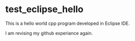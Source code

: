 # test_eclipse_hello

This is a hello world cpp program developed in Eclipse IDE.

I  am revising my github  experiance again.
